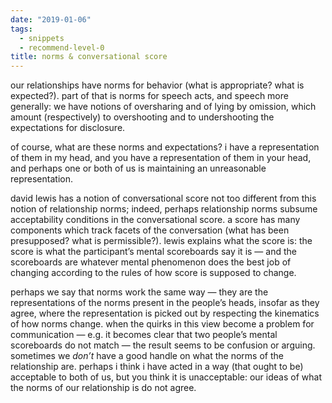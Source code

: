 ```yaml
---
date: "2019-01-06"
tags: 
  - snippets
  - recommend-level-0
title: norms & conversational score
---
```

<!-- # january 6: norms & conversational score -->

our relationships have norms for behavior (what is appropriate? what is expected?). part of that is norms for speech acts, and speech more generally: we have notions of oversharing and of lying by omission, which amount (respectively) to overshooting and to undershooting the expectations for disclosure.

of course, what are these norms and expectations? i have a representation of them in my head, and you have a representation of them in your head, and perhaps one or both of us is maintaining an unreasonable representation.

david lewis has a notion of conversational score not too different from this notion of relationship norms; indeed, perhaps relationship norms subsume acceptability conditions in the conversational score. a score has many components which track facets of the conversation (what has been presupposed? what is permissible?). lewis explains what the score is: the score is what the participant’s mental scoreboards say it is — and the scoreboards are whatever mental phenomenon does the best job of changing according to the rules of how score is supposed to change.

perhaps we say that norms work the same way — they are the representations of the norms present in the people’s heads, insofar as they agree, where the representation is picked out by respecting the kinematics of how norms change. when the quirks in this view become a problem for communication — e.g. it becomes clear that two people’s mental scoreboards do not match — the result seems to be confusion or arguing. sometimes we *don’t* have a good handle on what the norms of the relationship are. perhaps i think i have acted in a way (that ought to be) acceptable to both of us, but you think it is unacceptable: our ideas of what the norms of our relationship is do not agree.
